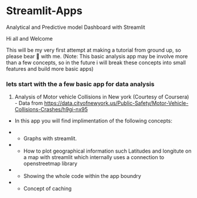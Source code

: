 # Streamlit-Apps
Analytical and Predictive model Dashboard with Streamlit

Hi all and Welcome

This will be my very first attempt at making a tutorial from ground up, so please bear :bear: with me.
(Note: This basic analysis app may be involve more than a few concepts, so in the future i will break these concepts into small features and build more basic apps)

### lets start with the a few basic app for data analysis

1. Analysis of Motor vehicle Collisions in New york
  (Courtesy of Coursera) - Data from https://data.cityofnewyork.us/Public-Safety/Motor-Vehicle-Collisions-Crashes/h9gi-nx95
  
- In this app you will find implimentation of the following concepts:
  
- - Graphs with streamlit.
- - How to plot geographical information such Latitudes and longitute on a map with streamlit which internally uses a connection to openstreetmap library
- - Showing the whole code within the app boundry
- - Concept of caching